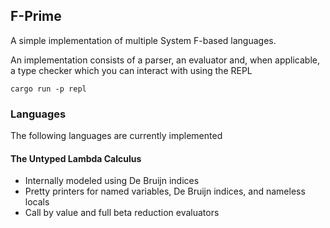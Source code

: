 ## F-Prime

A simple implementation of multiple System F-based languages.

An implementation consists of a parser, an evaluator and, when applicable, a type checker which you can interact with using the REPL

```
cargo run -p repl
```

### Languages
The following languages are currently implemented

#### The Untyped Lambda Calculus
- Internally modeled using De Bruijn indices
- Pretty printers for named variables, De Bruijn indices, and nameless locals
- Call by value and full beta reduction evaluators
